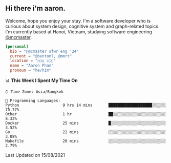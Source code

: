 <h2><b>Hi there i'm aaron. </b></h2>

Welcome, hope you enjoy your stay. I'm a software developer who is curious about system design, cognitive system and graph-related topics. I'm currently based at Hanoi, Vietnam, studying software engineering [@mcmaster](https://www.mcmaster.ca/).

```toml
[personal]
  bio = "@mcmaster sfwr eng '24"
  current = "@bentoml, @mmrt"
  location = "🇻🇳 🇨🇦"
  name = "Aaron Pham"
  pronoun = "he/him"
```
<!--<img src="https://github-readme-stats.vercel.app/api?username=aarnphm&show_icons=true&count_private=true&theme=dark" height="170"/>-->
<!--<img src="https://github-readme-stats.vercel.app/api/top-langs/?username=aarnphm&layout=compact&hide=css&theme=dark" height="170" />-->

<!--START_SECTION:waka-->
📊 **This Week I Spent My Time On** 

```text
⌚︎ Time Zone: Asia/Bangkok

💬 Programming Languages: 
Python                   9 hrs 14 mins       ███████████████████░░░░░░   75.77% 
Other                    1 hr                ██░░░░░░░░░░░░░░░░░░░░░░░   8.33% 
Docker                   25 mins             █░░░░░░░░░░░░░░░░░░░░░░░░   3.52% 
Go                       22 mins             ░░░░░░░░░░░░░░░░░░░░░░░░░   3.08% 
Makefile                 20 mins             ░░░░░░░░░░░░░░░░░░░░░░░░░   2.79%

```


 Last Updated on 15/08/2021
<!--END_SECTION:waka-->
